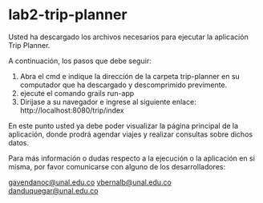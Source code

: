 # lab2-trip-planner

Usted ha descargado los archivos necesarios para ejecutar la aplicación Trip Planner.

A continuación, los pasos que debe seguir:

1. Abra el cmd e indique la dirección de la carpeta trip-planner  en su computador que ha descargado y descomprimido previmente.
2. ejecute el comando    grails run-app
3. Dirijase a su navegador e ingrese al siguiente enlace:    http://localhost:8080/trip/index


En este punto usted ya debe poder visualizar la página principal de la aplicación, donde prodrá agendar viajes y realizar consultas sobre dichos datos.

Para más información o dudas respecto a la ejecución o la aplicación en si misma, por favor comunicarse con alguno de los desarrolladores:

gavendanoc@unal.edu.co
vbernalb@unal.edu.co
danduquegar@unal.edu.co
